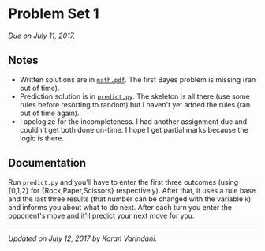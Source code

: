 # Problem Set 1
_Due on July 11, 2017._

## Notes
* Written solutions are in [`math.pdf`](./math.pdf). The first Bayes problem is missing (ran out of time).
* Prediction solution is in [`predict.py`](./predict.py). The skeleton is all there (use some rules before resorting to random) but I haven't yet added the rules (ran out of time again).
* I apologize for the incompleteness. I had another assignment due and couldn't get both done on-time. I hope I get partial marks because the logic is there.

## Documentation
Run `predict.py` and you'll have to enter the first three outcomes (using {0,1,2} for {Rock,Paper,Scissors} respectively). After that, it uses a rule base and the last three results (that number can be changed with the variable `k`) and informs you about what to do next. After each turn you enter the opponent's move and it'll predict your next move for you.

----
_Updated on July 12, 2017 by Karan Varindani._